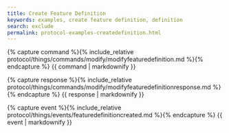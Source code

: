 ```yaml
---
title: Create Feature Definition
keywords: examples, create feature definition, definition
search: exclude
permalink: protocol-examples-createdefinition.html
---
```


{% capture command %}{% include_relative protocol/things/commands/modify/modifyfeaturedefinition.md %}{% endcapture %}
{{ command | markdownify }}

{% capture response %}{% include_relative protocol/things/commands/modify/modifyfeaturedefinitionresponse.md %}{% endcapture %}
{{ response | markdownify }}

{% capture event %}{% include_relative protocol/things/events/featuredefinitioncreated.md %}{% endcapture %}
{{ event | markdownify }}
